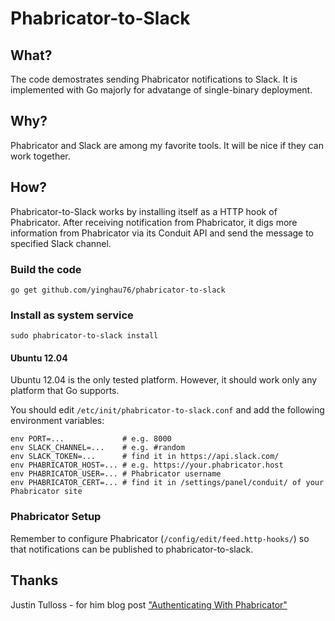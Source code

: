 # Phabricator-to-Slack

## What?

The code demostrates sending Phabricator notifications to Slack. It is implemented with Go majorly for advatange of single-binary deployment.

## Why?

Phabricator and Slack are among my favorite tools. It will be nice if they can work together.

## How?

Phabricator-to-Slack works by installing itself as a HTTP hook of Phabricator. After receiving notification from Phabricator, it digs more information from Phabricator via its Conduit API and send the message to specified Slack channel.

### Build the code

    go get github.com/yinghau76/phabricator-to-slack

### Install as system service

    sudo phabricator-to-slack install

#### Ubuntu 12.04

Ubuntu 12.04 is the only tested platform. However, it should work only any platform that Go supports.

You should edit `/etc/init/phabricator-to-slack.conf` and add the following environment variables:

    env PORT=...             # e.g. 8000
    env SLACK_CHANNEL=...    # e.g. #random
    env SLACK_TOKEN=...      # find it in https://api.slack.com/
    env PHABRICATOR_HOST=... # e.g. https://your.phabricator.host
    env PHABRICATOR_USER=... # Phabricator username
    env PHABRICATOR_CERT=... # find it in /settings/panel/conduit/ of your Phabricator site

### Phabricator Setup

Remember to configure Phabricator (`/config/edit/feed.http-hooks/`) so that notifications can be published to phabricator-to-slack.

## Thanks

Justin Tulloss - for him blog post ["Authenticating With Phabricator"](https://justin.harmonize.fm/development/2013/06/29/authenticating-with-phabricator.html)
